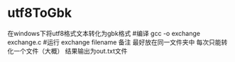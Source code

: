# utf8ToGbk
在windows下将utf8格式文本转化为gbk格式
#编译
gcc -o exchange exchange.c
#运行
exchange filename
备注
最好放在同一文件夹中
每次只能转化一个文件（大概）
结果输出为out.txt文件
